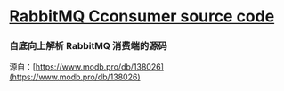 # [RabbitMQ Cconsumer source code ](https://github.com/zfy68/gitblog/issues/23)


### 自底向上解析 RabbitMQ 消费端的源码



源自：[https://www.modb.pro/db/138026](https://www.modb.pro/db/138026)
